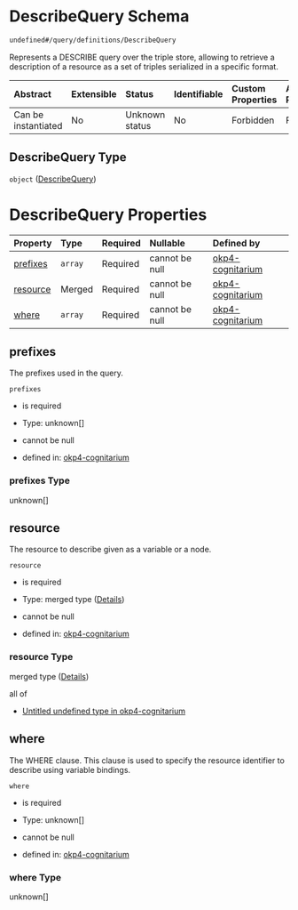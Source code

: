 # DescribeQuery Schema

```txt
undefined#/query/definitions/DescribeQuery
```

Represents a DESCRIBE query over the triple store, allowing to retrieve a description of a resource as a set of triples serialized in a specific format.

| Abstract            | Extensible | Status         | Identifiable | Custom Properties | Additional Properties | Access Restrictions | Defined In                                                                     |
| :------------------ | :--------- | :------------- | :----------- | :---------------- | :-------------------- | :------------------ | :----------------------------------------------------------------------------- |
| Can be instantiated | No         | Unknown status | No           | Forbidden         | Forbidden             | none                | [okp4-cognitarium.json\*](schema/okp4-cognitarium.json "open original schema") |

## DescribeQuery Type

`object` ([DescribeQuery](okp4-cognitarium-querymsg-definitions-describequery.md))

# DescribeQuery Properties

| Property              | Type    | Required | Nullable       | Defined by                                                                                                                                                      |
| :-------------------- | :------ | :------- | :------------- | :-------------------------------------------------------------------------------------------------------------------------------------------------------------- |
| [prefixes](#prefixes) | `array` | Required | cannot be null | [okp4-cognitarium](okp4-cognitarium-querymsg-definitions-describequery-properties-prefixes.md "undefined#/query/definitions/DescribeQuery/properties/prefixes") |
| [resource](#resource) | Merged  | Required | cannot be null | [okp4-cognitarium](okp4-cognitarium-querymsg-definitions-describequery-properties-resource.md "undefined#/query/definitions/DescribeQuery/properties/resource") |
| [where](#where)       | `array` | Required | cannot be null | [okp4-cognitarium](okp4-cognitarium-querymsg-definitions-describequery-properties-where.md "undefined#/query/definitions/DescribeQuery/properties/where")       |

## prefixes

The prefixes used in the query.

`prefixes`

* is required

* Type: unknown\[]

* cannot be null

* defined in: [okp4-cognitarium](okp4-cognitarium-querymsg-definitions-describequery-properties-prefixes.md "undefined#/query/definitions/DescribeQuery/properties/prefixes")

### prefixes Type

unknown\[]

## resource

The resource to describe given as a variable or a node.

`resource`

* is required

* Type: merged type ([Details](okp4-cognitarium-querymsg-definitions-describequery-properties-resource.md))

* cannot be null

* defined in: [okp4-cognitarium](okp4-cognitarium-querymsg-definitions-describequery-properties-resource.md "undefined#/query/definitions/DescribeQuery/properties/resource")

### resource Type

merged type ([Details](okp4-cognitarium-querymsg-definitions-describequery-properties-resource.md))

all of

* [Untitled undefined type in okp4-cognitarium](okp4-cognitarium-querymsg-definitions-describequery-properties-resource-allof-0.md "check type definition")

## where

The WHERE clause. This clause is used to specify the resource identifier to describe using variable bindings.

`where`

* is required

* Type: unknown\[]

* cannot be null

* defined in: [okp4-cognitarium](okp4-cognitarium-querymsg-definitions-describequery-properties-where.md "undefined#/query/definitions/DescribeQuery/properties/where")

### where Type

unknown\[]
